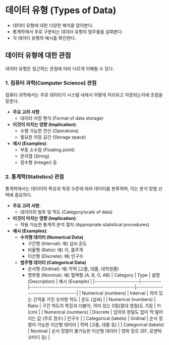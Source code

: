 # 데이터 유형 (Types of Data)

* 데이터 유형에 대한 다양한 해석을 알아본다.
* 통계학에서 주로 구분되는 데이터 유형의 범주들을 살펴본다.
* 각 데이터 유형의 예시를 확인한다.

## 데이터 유형에 대한 관점

데이터 유형은 접근하는 관점에 따라 다르게 이해될 수 있다.

### 1. 컴퓨터 과학(Computer Science) 관점

컴퓨터 과학에서는 주로 데이터가 시스템 내에서 어떻게 처리되고 저장되는지에 초점을 맞춘다.

* **주요 고려 사항**:
    * 데이터 저장 형식 (Format of data storage)
* **이것이 미치는 영향 (Implication)**:
    * 수행 가능한 연산 (Operations)
    * 필요한 저장 공간 (Storage space)
* **예시 (Examples)**:
    * 부동 소수점 (Floating point)
    * 문자열 (String)
    * 정수형 (Integer) 등

### 2. 통계학(Statistics) 관점

통계학에서는 데이터의 특성과 측정 수준에 따라 데이터를 분류하며, 이는 분석 방법 선택에 중요하다.

* **주요 고려 사항**:
    * 데이터의 범주 및 척도 (Category/scale of data)
* **이것이 미치는 영향 (Implication)**:
    * 적용 가능한 통계적 분석 절차 (Appropriate statistical procedures)
* **예시 (Examples)**:
    * **수치형 데이터 (Numerical Data)**
        * 구간형 (Interval): 예) 섭씨 온도
        * 비율형 (Ratio): 예) 키, 몸무게
        * 이산형 (Discrete): 예) 인구수
    * **범주형 데이터 (Categorical Data)**
        * 순서형 (Ordinal): 예) 학력 (고졸, 대졸, 대학원졸)
        * 명목형 (Nominal): 예) 혈액형 (A, B, O, AB)
| Category             | Type     | 설명 (Description)                                  | 예시 (Example)                      |
|----------------------|----------|----------------------------------------------------|-------------------------------------|
| Numerical (numbers)  | Interval | 의미 있는 간격을 가진 숫자형 척도                      | 온도 (섭씨)                         |
| Numerical (numbers)  | Ratio    | 구간 척도의 특징과 더불어, 의미 있는 0점(절대 영점)도 가짐 | 키 (cm)                             |
| Numerical (numbers)  | Discrete | 임의의 정밀도 없이 딱 떨어지는 값 (주로 정수)         | 인구수                              |
| Categorical (labels) | Ordinal  | 순서 정렬이 가능한 이산형 데이터                        | 학력 (고졸, 대졸 등)                |
| Categorical (labels) | Nominal  | 순서 정렬이 불가능한 이산형 데이터                        | 영화 장르 (SF, 로맨틱 코미디 등)    |